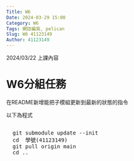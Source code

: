 ```yaml
---
Title: W6
Date: 2024-03-29 15:00
Category: W6
Tags: 網誌編寫, pelican
Slug: W6 41123149
Author: 41123149
---
```


2024/03/22 上課內容

<!-- PELICAN_END_SUMMARY -->

# W6分組任務
在README新增能把子模組更新到最新的狀態的指令

以下為程式

<pre class="brush: python">

  git submodule update --init
  cd  學號(41123149)
  git pull origin main
  cd ..

</pre>